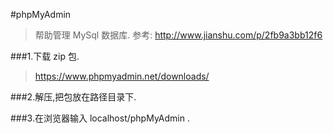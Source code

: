 #phpMyAdmin
>帮助管理 MySql 数据库.
>参考: http://www.jianshu.com/p/2fb9a3bb12f6

###1.下载 zip 包.
>https://www.phpmyadmin.net/downloads/

###2.解压,把包放在路径目录下.

###3.在浏览器输入 localhost/phpMyAdmin .




